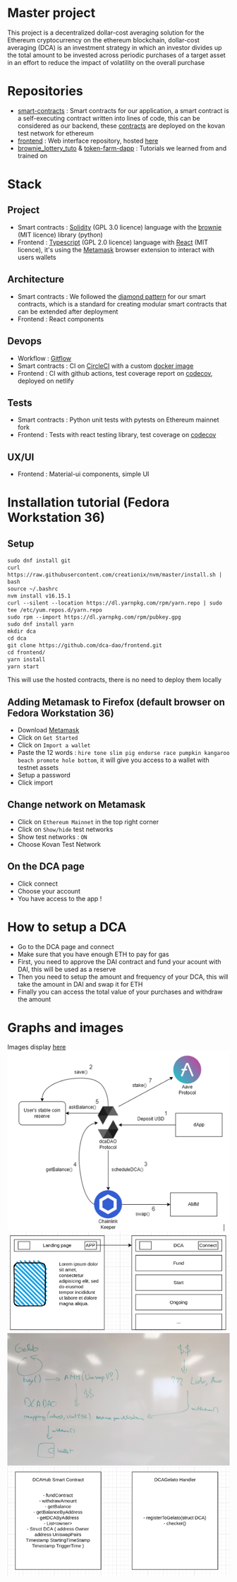 # Master project
This project is a decentralized dollar-cost averaging solution for the Ethereum cryptocurrency on the ethereum blockchain, dollar-cost averaging (DCA) is an investment strategy in which an investor divides up the total amount to be invested across periodic purchases of a target asset in an effort to reduce the impact of volatility on the overall purchase

# Repositories
- [smart-contracts](https://github.com/dca-dao/smart-contracts) : Smart contracts for our application, a smart contract is a self-executing contract written into lines of code, this can be considered as our backend, these [contracts](https://louper-mark3labs-pro.vercel.app/?address=0x3D234faB36905f4d75753564f3301f2119Cb9cCA&network=kovan) are deployed on the kovan test network for ethereum
- [frontend](https://github.com/dca-dao/frontend) : Web interface repository, hosted [here](https://dapp-dca.netlify.app/) 
- [brownie_lottery_tuto](https://github.com/dca-dao/brownie_lottery_tuto) & [token-farm-dapp](https://github.com/dca-dao/token-farm-dapp) : Tutorials we learned from and trained on

# Stack
## Project
- Smart contracts : [Solidity](https://github.com/ethereum/solidity) (GPL 3.0 licence) language with the [brownie](https://github.com/eth-brownie/brownie) (MIT licence) library (python)
- Frontend : [Typescript](https://github.com/microsoft/TypeScript) (GPL 2.0 licence) language with [React](https://github.com/facebook/react) (MIT licence), it's using the [Metamask](https://metamask.io/download/) browser extension to interact with users wallets
## Architecture
- Smart contracts : We followed the [diamond pattern](https://eips.ethereum.org/EIPS/eip-2535#simple-summary) for our smart contracts, which is a standard for creating modular smart contracts that can be extended after deployment
- Frontend : React components
## Devops
- Workflow : [Gitflow](https://www.atlassian.com/fr/git/tutorials/comparing-workflows/gitflow-workflow)
- Smart contracts : CI on [CircleCI](https://app.circleci.com/pipelines/gh/dca-dao/smart-contracts) with a custom [docker image](https://hub.docker.com/repository/docker/pfontain/cci-dca-browie)
- Frontend : CI with github actions, test coverage report on [codecov](https://about.codecov.io/), deployed on netlify
## Tests
- Smart contracts : Python unit tests with pytests on Ethereum mainnet fork
- Frontend : Tests with react testing library, test coverage on [codecov](https://about.codecov.io/) 
## UX/UI
- Frontend : Material-ui components, simple UI

# Installation tutorial (Fedora Workstation 36)
## Setup
```console
sudo dnf install git
curl https://raw.githubusercontent.com/creationix/nvm/master/install.sh | bash 
source ~/.bashrc 
nvm install v16.15.1
curl --silent --location https://dl.yarnpkg.com/rpm/yarn.repo | sudo tee /etc/yum.repos.d/yarn.repo
sudo rpm --import https://dl.yarnpkg.com/rpm/pubkey.gpg
sudo dnf install yarn
mkdir dca
cd dca
git clone https://github.com/dca-dao/frontend.git
cd frontend/
yarn install
yarn start
```
This will use the hosted contracts, there is no need to deploy them locally
## Adding Metamask to Firefox (default browser on Fedora Workstation 36)
- Download [Metamask](https://addons.mozilla.org/fr/firefox/addon/ether-metamask/)
- Click on `Get Started`
- Click on `Import a wallet`
- Paste the 12 words : `hire tone slim pig endorse race pumpkin kangaroo beach promote hole bottom`, it will give you access to a wallet with testnet assets
- Setup a password
- Click import
## Change network on Metamask
- Click on `Ethereum Mainnet` in the top right corner
- Click on `Show/hide` test networks
- Show test networks : `ON`
- Choose Kovan Test Network
## On the DCA page
- Click connect
- Choose your account
- You have access to the app !

# How to setup a DCA
- Go to the DCA page and connect
- Make sure that you have enough ETH to pay for gas
- First, you need to approve the DAI contract and fund your acount with DAI, this will be used as a reserve
- Then you need to setup the amount and frequency of your DCA, this will take the amount in DAI and swap it for ETH
- Finally you can access the total value of your purchases and withdraw the amount

# Graphs and images
Images display [here](https://github.com/dca-dao/.github/blob/master/profile/README.md)  
![Diagram](./images/13-22-39.png)
![Diagram](./images/16-52-07.png)
![Diagram](./images/Schema_04_04.jpg)
![Diagram](./images/13-07-52.png)
